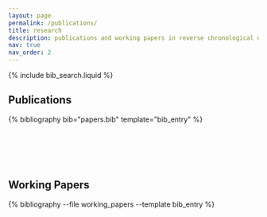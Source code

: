 ```yaml
---
layout: page
permalink: /publications/
title: research
description: publications and working papers in reverse chronological order.
nav: true
nav_order: 2
---
```


<!-- _pages/publications.md -->

<!-- Bibsearch Feature -->

{% include bib_search.liquid %}

<h2>Publications</h2>
<div class="publications">
  {% bibliography bib="papers.bib" template="bib_entry" %}
</div>

<br><br>
<br><br>

<h2>Working Papers</h2>
<div class="working_papers">
  {% bibliography --file working_papers --template bib_entry %}
</div>
